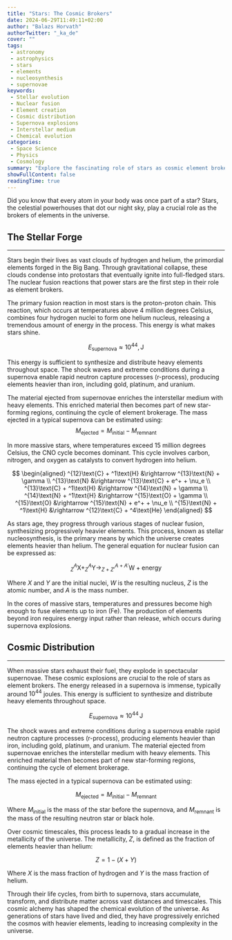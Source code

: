 ```yaml
---
title: "Stars: The Cosmic Brokers"
date: 2024-06-29T11:49:11+02:00
author: "Balazs Horvath"
authorTwitter: "_ka_de"
cover: ""
tags:
 - astronomy
 - astrophysics
 - stars
 - elements
 - nucleosynthesis
 - supernovae
keywords:
 - Stellar evolution
 - Nuclear fusion
 - Element creation
 - Cosmic distribution
 - Supernova explosions
 - Interstellar medium
 - Chemical evolution
categories:
 - Space Science
 - Physics
 - Cosmology
summary: "Explore the fascinating role of stars as cosmic element brokers. This article delves into stellar nucleosynthesis, explaining how stars forge elements through nuclear fusion and distribute them across the universe via supernova explosions. Learn about the proton-proton chain, CNO cycle, and the creation of heavy elements, complete with relevant equations and cosmic insights."
showFullContent: false
readingTime: true
---
```


Did you know that every atom in your body was once part of a star? Stars, the celestial powerhouses that dot our night sky, play a crucial role as the brokers of elements in the universe.

## The Stellar Forge

---

Stars begin their lives as vast clouds of hydrogen and helium, the primordial elements forged in the Big Bang. Through gravitational collapse, these clouds condense into protostars that eventually ignite into full-fledged stars. The nuclear fusion reactions that power stars are the first step in their role as element brokers.

The primary fusion reaction in most stars is the proton-proton chain. This reaction, which occurs at temperatures above 4 million degrees Celsius, combines four hydrogen nuclei to form one helium nucleus, releasing a tremendous amount of energy in the process. This energy is what makes stars shine.

$$
E_\text{supernova} \approx 10^{44} , \text{J}
$$

This energy is sufficient to synthesize and distribute heavy elements throughout space. The shock waves and extreme conditions during a supernova enable rapid neutron capture processes (r-process), producing elements heavier than iron, including gold, platinum, and uranium.

The material ejected from supernovae enriches the interstellar medium with heavy elements. This enriched material then becomes part of new star-forming regions, continuing the cycle of element brokerage. The mass ejected in a typical supernova can be estimated using:
$$
M_\text{ejected} = M_\text{initial} - M_\text{remnant}
$$

In more massive stars, where temperatures exceed 15 million degrees Celsius, the CNO cycle becomes dominant. This cycle involves carbon, nitrogen, and oxygen as catalysts to convert hydrogen into helium.

$$
\begin{aligned}
^{12}\text{C} + ^1\text{H} &\rightarrow ^{13}\text{N} + \gamma \\
^{13}\text{N} &\rightarrow ^{13}\text{C} + e^+ + \nu_e \\
^{13}\text{C} + ^1\text{H} &\rightarrow ^{14}\text{N} + \gamma \\
^{14}\text{N} + ^1\text{H} &\rightarrow ^{15}\text{O} + \gamma \\
^{15}\text{O} &\rightarrow ^{15}\text{N} + e^+ + \nu_e \\
^{15}\text{N} + ^1\text{H} &\rightarrow ^{12}\text{C} + ^4\text{He}
\end{aligned}
$$

As stars age, they progress through various stages of nuclear fusion, synthesizing progressively heavier elements. This process, known as stellar nucleosynthesis, is the primary means by which the universe creates elements heavier than helium. The general equation for nuclear fusion can be expressed as:

$$
_Z^A\text{X} + _Z^A\text{Y} \rightarrow _{Z+Z'}^{A+A'}\text{W} + \text{energy}
$$

Where $X$ and $Y$ are the initial nuclei, $W$ is the resulting nucleus, $Z$ is the atomic number, and $A$ is the mass number.

In the cores of massive stars, temperatures and pressures become high enough to fuse elements up to iron (Fe). The production of elements beyond iron requires energy input rather than release, which occurs during supernova explosions.

## Cosmic Distribution

---

When massive stars exhaust their fuel, they explode in spectacular supernovae. These cosmic explosions are crucial to the role of stars as element brokers. The energy released in a supernova is immense, typically around $10^{44}$ joules. This energy is sufficient to synthesize and distribute heavy elements throughout space.

$$
E_\text{supernova} \approx 10^{44} \, \text{J}
$$

The shock waves and extreme conditions during a supernova enable rapid neutron capture processes (r-process), producing elements heavier than iron, including gold, platinum, and uranium. The material ejected from supernovae enriches the interstellar medium with heavy elements. This enriched material then becomes part of new star-forming regions, continuing the cycle of element brokerage.

The mass ejected in a typical supernova can be estimated using:

$$
M_\text{ejected} = M_\text{initial} - M_\text{remnant}
$$

Where $M_\text{initial}$ is the mass of the star before the supernova, and $M_\text{remnant}$ is the mass of the resulting neutron star or black hole.

Over cosmic timescales, this process leads to a gradual increase in the metallicity of the universe. The metallicity, $Z$, is defined as the fraction of elements heavier than helium:

$$
Z = 1 - (X + Y)
$$

Where $X$ is the mass fraction of hydrogen and $Y$ is the mass fraction of helium.

Through their life cycles, from birth to supernova, stars accumulate, transform, and distribute matter across vast distances and timescales. This cosmic alchemy has shaped the chemical evolution of the universe. As generations of stars have lived and died, they have progressively enriched the cosmos with heavier elements, leading to increasing complexity in the universe.
